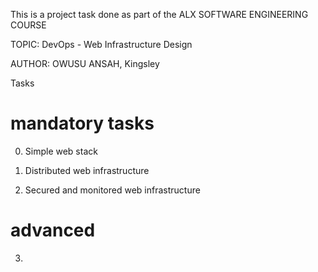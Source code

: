 This is a project task done as part of the ALX SOFTWARE ENGINEERING COURSE

TOPIC: DevOps - Web Infrastructure Design

AUTHOR: OWUSU ANSAH, Kingsley

Tasks

# mandatory tasks

0. Simple web stack

1. Distributed web infrastructure

2. Secured and monitored web infrastructure

# advanced

3.  
